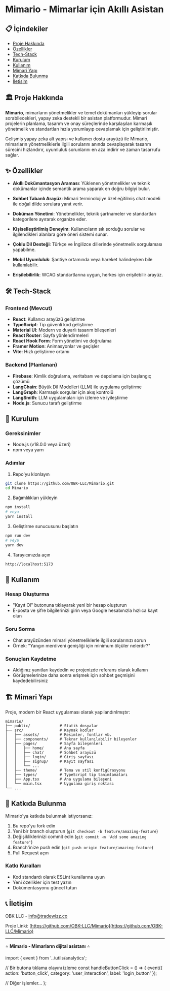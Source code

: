 # Mimario - Mimarlar için Akıllı Asistan

## 📋 İçindekiler

- [Proje Hakkında](#proje-hakkında)
- [Özellikler](#özellikler)
- [Tech-Stack](#tech-stack)
- [Kurulum](#kurulum)
- [Kullanım](#kullanım)
- [Mimari Yapı](#mimari-yapı)
- [Katkıda Bulunma](#katkıda-bulunma)
- [İletişim](#iletişim)

## 🏛️ Proje Hakkında

**Mimario**, mimarların yönetmelikler ve temel dokümanları yükleyip sorular sorabilecekleri, yapay zeka destekli bir asistan platformudur. Mimari projelerin planlama, tasarım ve onay süreçlerinde karşılaşılan karmaşık yönetmelik ve standartları hızla yorumlayıp cevaplamak için geliştirilmiştir.

Gelişmiş yapay zeka alt yapısı ve kullanıcı dostu arayüzü ile Mimario, mimarların yönetmeliklerle ilgili sorularını anında cevaplayarak tasarım sürecini hızlandırır, uyumluluk sorunlarını en aza indirir ve zaman tasarrufu sağlar.

## ✨ Özellikler

- **Akıllı Dokümantasyon Araması**: Yüklenen yönetmelikler ve teknik dokümanlar içinde semantik arama yaparak en doğru bilgiyi bulur.

- **Sohbet Tabanlı Arayüz**: Mimari terminolojiye özel eğitilmiş chat modeli ile doğal dilde sorulara yanıt verir.

- **Doküman Yönetimi**: Yönetmelikler, teknik şartnameler ve standartları kategorilere ayırarak organize eder.

- **Kişiselleştirilmiş Deneyim**: Kullanıcıların sık sorduğu sorular ve ilgilendikleri alanlara göre öneri sistemi sunar.

- **Çoklu Dil Desteği**: Türkçe ve İngilizce dillerinde yönetmelik sorgulaması yapabilme.

- **Mobil Uyumluluk**: Şantiye ortamında veya hareket halindeyken bile kullanılabilir.

- **Erişilebilirlik**: WCAG standartlarına uygun, herkes için erişilebilir arayüz.

## 🛠️ Tech-Stack

### Frontend (Mevcut)

- **React**: Kullanıcı arayüzü geliştirme
- **TypeScript**: Tip güvenli kod geliştirme
- **Material UI**: Modern ve duyarlı tasarım bileşenleri
- **React Router**: Sayfa yönlendirmeleri
- **React Hook Form**: Form yönetimi ve doğrulama
- **Framer Motion**: Animasyonlar ve geçişler
- **Vite**: Hızlı geliştirme ortamı

### Backend (Planlanan)

- **Firebase**: Kimlik doğrulama, veritabanı ve depolama için başlangıç çözümü
- **LangChain**: Büyük Dil Modelleri (LLM) ile uygulama geliştirme
- **LangGraph**: Karmaşık sorgular için akış kontrolü
- **LangSmith**: LLM uygulamaları için izleme ve iyileştirme
- **Node.js**: Sunucu tarafı geliştirme

## 🚀 Kurulum

### Gereksinimler

- Node.js (v18.0.0 veya üzeri)
- npm veya yarn

### Adımlar

1. Repo'yu klonlayın

```bash
git clone https://github.com/OBK-LLC/Mimario.git
cd Mimario
```

2. Bağımlılıkları yükleyin

```bash
npm install
# veya
yarn install
```

3. Geliştirme sunucusunu başlatın

```bash
npm run dev
# veya
yarn dev
```

4. Tarayıcınızda açın

```
http://localhost:5173
```

## 📝 Kullanım

### Hesap Oluşturma

- "Kayıt Ol" butonuna tıklayarak yeni bir hesap oluşturun
- E-posta ve şifre bilgilerinizi girin veya Google hesabınızla hızlıca kayıt olun

### Soru Sorma

- Chat arayüzünden mimari yönetmeliklerle ilgili sorularınızı sorun
- Örnek: "Yangın merdiveni genişliği için minimum ölçüler nelerdir?"

### Sonuçları Kaydetme

- Aldığınız yanıtları kaydedin ve projenizde referans olarak kullanın
- Görüşmelerinize daha sonra erişmek için sohbet geçmişini kaydedebilirsiniz

## 🏗️ Mimari Yapı

Proje, modern bir React uygulaması olarak yapılandırılmıştır:

```
mimario/
├── public/             # Statik dosyalar
├── src/                # Kaynak kodlar
│   ├── assets/         # Resimler, fontlar vb.
│   ├── components/     # Tekrar kullanılabilir bileşenler
│   ├── pages/          # Sayfa bileşenleri
│   │   ├── home/       # Ana sayfa
│   │   ├── chat/       # Sohbet arayüzü
│   │   ├── login/      # Giriş sayfası
│   │   ├── signup/     # Kayıt sayfası
│   │   └── ...
│   ├── theme/          # Tema ve stil konfigürasyonu
│   ├── types/          # TypeScript tip tanımlamaları
│   ├── App.tsx         # Ana uygulama bileşeni
│   └── main.tsx        # Uygulama giriş noktası
└── ...
```

## 👥 Katkıda Bulunma

Mimario'ya katkıda bulunmak istiyorsanız:

1. Bu repo'yu fork edin
2. Yeni bir branch oluşturun (`git checkout -b feature/amazing-feature`)
3. Değişikliklerinizi commit edin (`git commit -m 'Add some amazing feature'`)
4. Branch'inize push edin (`git push origin feature/amazing-feature`)
5. Pull Request açın

### Katkı Kuralları

- Kod standardı olarak ESLint kurallarına uyun
- Yeni özellikler için test yazın
- Dokümentasyonu güncel tutun

## 📞 İletişim

OBK LLC - info@tradewizz.co

Proje Linki: [https://github.com/OBK-LLC/Mimario](https://github.com/OBK-LLC/Mimario)

---

⭐️ **Mimario - Mimarların dijital asistanı** ⭐️


import { event } from '../utils/analytics';

// Bir butona tıklama olayını izleme
const handleButtonClick = () => {
  event({
    action: 'button_click',
    category: 'user_interaction',
    label: 'login_button'
  });
  
  // Diğer işlemler...
};